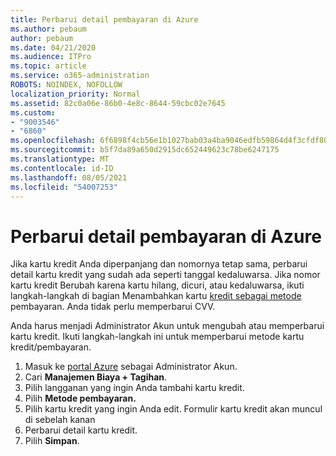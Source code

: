 ```yaml
---
title: Perbarui detail pembayaran di Azure
ms.author: pebaum
author: pebaum
ms.date: 04/21/2020
ms.audience: ITPro
ms.topic: article
ms.service: o365-administration
ROBOTS: NOINDEX, NOFOLLOW
localization_priority: Normal
ms.assetid: 82c0a06e-86b0-4e8c-8644-59cbc02e7645
ms.custom:
- "9003546"
- "6860"
ms.openlocfilehash: 6f6898f4cb56e1b1027bab03a4ba9046edfb59864d4f3cfdf8057a18d737f6e9
ms.sourcegitcommit: b5f7da89a650d2915dc652449623c78be6247175
ms.translationtype: MT
ms.contentlocale: id-ID
ms.lasthandoff: 08/05/2021
ms.locfileid: "54007253"
---
```

# <a name="update-payment-details-in-azure"></a>Perbarui detail pembayaran di Azure

Jika kartu kredit Anda diperpanjang dan nomornya tetap sama, perbarui detail kartu kredit yang sudah ada seperti tanggal kedaluwarsa. Jika nomor kartu kredit Berubah karena kartu hilang, dicuri, atau kedaluwarsa, ikuti langkah-langkah di bagian Menambahkan kartu [kredit sebagai metode](https://docs.microsoft.com/azure/cost-management-billing/manage/change-credit-card?WT.mc_id=Portal-Microsoft_Azure_Support#addcard) pembayaran. Anda tidak perlu memperbarui CVV.

Anda harus menjadi Administrator Akun untuk mengubah atau memperbarui kartu kredit. Ikuti langkah-langkah ini untuk memperbarui metode kartu kredit/pembayaran.

1. Masuk ke [portal Azure](https://portal.azure.com/) sebagai Administrator Akun.
2. Cari **Manajemen Biaya + Tagihan**.
3. Pilih langganan yang ingin Anda tambahi kartu kredit.
4. Pilih **Metode pembayaran.**
5. Pilih kartu kredit yang ingin Anda edit. Formulir kartu kredit akan muncul di sebelah kanan
6. Perbarui detail kartu kredit.
7. Pilih **Simpan**.
